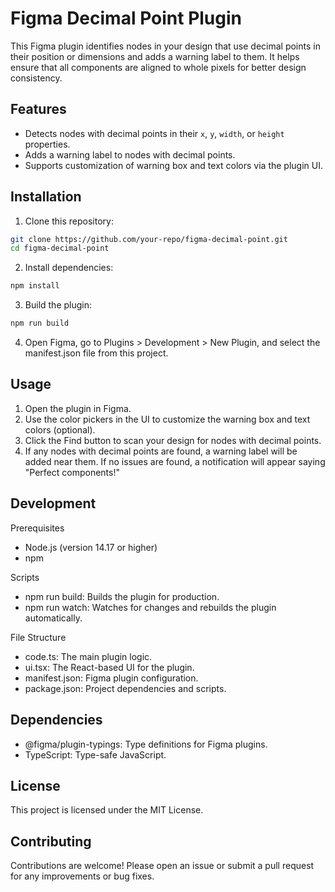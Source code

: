 # Figma Decimal Point Plugin

This Figma plugin identifies nodes in your design that use decimal points in their position or dimensions and adds a warning label to them. It helps ensure that all components are aligned to whole pixels for better design consistency.

## Features

- Detects nodes with decimal points in their `x`, `y`, `width`, or `height` properties.
- Adds a warning label to nodes with decimal points.
- Supports customization of warning box and text colors via the plugin UI.

## Installation

1. Clone this repository:

```bash
git clone https://github.com/your-repo/figma-decimal-point.git
cd figma-decimal-point
```

2. Install dependencies:

```bash
npm install
```

3. Build the plugin:

```bash
npm run build
```

4. Open Figma, go to Plugins > Development > New Plugin, and select the manifest.json file from this project.

## Usage

1. Open the plugin in Figma.
2. Use the color pickers in the UI to customize the warning box and text colors (optional).
3. Click the Find button to scan your design for nodes with decimal points.
4. If any nodes with decimal points are found, a warning label will be added near them. If no issues are found, a notification will appear saying "Perfect components!"

## Development

Prerequisites

- Node.js (version 14.17 or higher)
- npm

Scripts

- npm run build: Builds the plugin for production.
- npm run watch: Watches for changes and rebuilds the plugin automatically.

File Structure

- code.ts: The main plugin logic.
- ui.tsx: The React-based UI for the plugin.
- manifest.json: Figma plugin configuration.
- package.json: Project dependencies and scripts.

## Dependencies

- @figma/plugin-typings: Type definitions for Figma plugins.
- TypeScript: Type-safe JavaScript.

## License

This project is licensed under the MIT License.

## Contributing

Contributions are welcome! Please open an issue or submit a pull request for any improvements or bug fixes.
